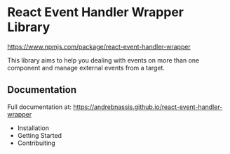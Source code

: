 # React Event Handler Wrapper Library
https://www.npmjs.com/package/react-event-handler-wrapper

This library aims to help you dealing with events on more than one component and manage external events from a target.

## Documentation

Full documentation at: https://andrebnassis.github.io/react-event-handler-wrapper
 - Installation
 - Getting Started
 - Contribuiting
